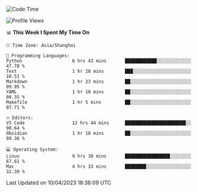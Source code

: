 <!--START_SECTION:waka-->
![Code Time](http://img.shields.io/badge/Code%20Time-91%20hrs%2036%20mins-blue)

![Profile Views](http://img.shields.io/badge/Profile%20Views-72-blue)

📊 **This Week I Spent My Time On** 

```text
🕑︎ Time Zone: Asia/Shanghai

💬 Programming Languages: 
Python                   6 hrs 43 mins       ████████████░░░░░░░░░░░░░   47.78 % 
Text                     1 hr 28 mins        ███░░░░░░░░░░░░░░░░░░░░░░   10.51 % 
Markdown                 1 hr 23 mins        ██░░░░░░░░░░░░░░░░░░░░░░░   09.95 % 
YAML                     1 hr 10 mins        ██░░░░░░░░░░░░░░░░░░░░░░░   08.35 % 
Makefile                 1 hr 5 mins         ██░░░░░░░░░░░░░░░░░░░░░░░   07.71 % 

🔥 Editors: 
VS Code                  12 hrs 44 mins      ███████████████████████░░   90.64 % 
Obsidian                 1 hr 18 mins        ██░░░░░░░░░░░░░░░░░░░░░░░   09.36 % 

💻 Operating System: 
Linux                    9 hrs 30 mins       █████████████████░░░░░░░░   67.61 % 
Mac                      4 hrs 33 mins       ████████░░░░░░░░░░░░░░░░░   32.39 % 
```


 Last Updated on 10/04/2023 18:38:09 UTC
<!--END_SECTION:waka-->